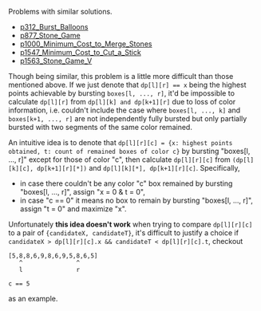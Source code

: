 Problems with similar solutions.
- [p312_Burst_Balloons](https://github.com/genxium/Leetcode/tree/master/p312_Burst_Balloons)
- [p877_Stone_Game](https://github.com/genxium/Leetcode/tree/master/p877_Stone_Game)
- [p1000_Minimum_Cost_to_Merge_Stones](https://github.com/genxium/Leetcode/tree/master/p1000_Minimum_Cost_to_Merge_Stones)
- [p1547_Minimum_Cost_to_Cut_a_Stick](https://github.com/genxium/Leetcode/tree/master/p1547_Minimum_Cost_to_Cut_a_Stick)
- [p1563_Stone_Game_V](https://github.com/genxium/Leetcode/tree/master/p1563_Stone_Game_V)

Though being similar, this problem is a little more difficult than those mentioned above. If we just denote that `dp[l][r] == x` being the highest points achievable by bursting `boxes[l, ..., r]`, it'd be impossible to calculate `dp[l][r]` from `dp[l][k] and dp[k+1][r]` due to loss of color information, i.e. couldn't include the case where `boxes[l, ..., k]` and `boxes[k+1, ..., r]` are not independently fully bursted but only partially bursted with two segments of the same color remained. 

An intuitive idea is to denote that `dp[l][r][c] = {x: highest points obtained, t: count of remained boxes of color c}` by bursting "boxes[l, ..., r]" except for those of color "c", then calculate `dp[l][r][c]` from `(dp[l][k][c], dp[k+1][r][*])` and `dp[l][k][*], dp[k+1][r][c]`. Specifically, 
- in case there couldn't be any color "c" box remained by bursting "boxes[l, ..., r]", assign "x = 0 & t = 0",
- in case "c == 0" it means no box to remain by bursting "boxes[l, ..., r]", assign "t = 0" and maximize "x". 

Unfortunately **this idea doesn't work** when trying to compare `dp[l][r][c]` to a pair of `{candidateX, candidateT}`, it's difficult to justify a choice if `candidateX > dp[l][r][c].x && candidateT < dp[l][r][c].t`, checkout 
```
[5,8,8,6,9,8,6,9,5,8,6,5]
   ^               ^
   l               r

c == 5
``` 
as an example.

